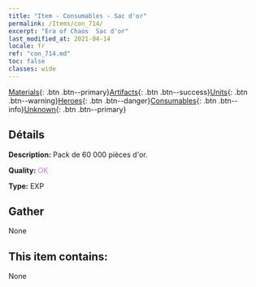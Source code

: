 ```yaml
---
title: "Item - Consumables - Sac d'or"
permalink: /Items/con_714/
excerpt: "Era of Chaos  Sac d'or"
last_modified_at: 2021-04-14
locale: fr
ref: "con_714.md"
toc: false
classes: wide
---
```

 [Materials](/fr/Items/){: .btn .btn--primary}[Artifacts](/fr/Items/Artifacts/){: .btn .btn--success}[Units](/fr/Items/Units/){: .btn .btn--warning}[Heroes](/fr/Items/Heroes/){: .btn .btn--danger}[Consumables](/fr/Items/Consumables/){: .btn .btn--info}[Unknown](/fr/Items/Unknown/){: .btn .btn--primary}

## Détails
 **Description:** Pack de 60 000 pièces d'or.

 **Quality:** <span style="color: #DA70D6">OK</span>

 **Type:** EXP

## Gather

  None

## This item contains:

  None

